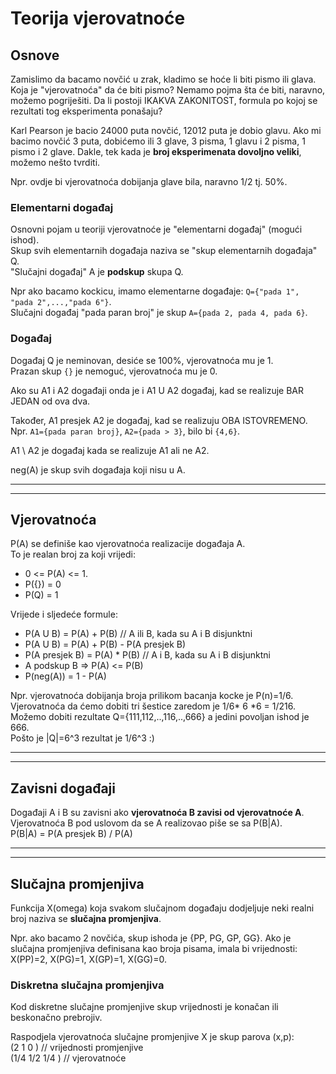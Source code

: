 
# Teorija vjerovatnoće

## Osnove
Zamislimo da bacamo novčić u zrak, kladimo se hoće li biti pismo ili glava.  
Koja je "vjerovatnoća" da će biti pismo? 
Nemamo pojma šta će biti, naravno, možemo pogriješiti.
Da li postoji IKAKVA ZAKONITOST, formula po kojoj se rezultati tog eksperimenta ponašaju?

Karl Pearson je bacio 24000 puta novčić, 12012 puta je dobio glavu.
Ako mi bacimo novčić 3 puta, dobićemo ili 3 glave, 3 pisma, 1 glavu i 2 pisma, 1 pismo i 2 glave.
Dakle, tek kada je **broj eksperimenata dovoljno veliki**, možemo nešto tvrditi.

Npr. ovdje bi vjerovatnoća dobijanja glave bila, naravno 1/2 tj. 50%.

### Elementarni događaj
Osnovni pojam u teoriji vjerovatnoće je "elementarni događaj" (mogući ishod).  
Skup svih elementarnih događaja naziva se "skup elementarnih događaja" Q.  
"Slučajni događaj" A je **podskup** skupa Q.

Npr ako bacamo kockicu, imamo elementarne događaje: `Q={"pada 1", "pada 2",...,"pada 6"}`.  
Slučajni događaj "pada paran broj" je skup `A={pada 2, pada 4, pada 6}`.

### Događaj
Događaj Q je neminovan, desiće se 100%, vjerovatnoća mu je 1.  
Prazan skup `{}` je nemoguć, vjerovatnoća mu je 0.

Ako su A1 i A2 događaji onda je i A1 U A2 događaj, kad se realizuje BAR JEDAN od ova dva.

Također, A1 presjek A2 je događaj, kad se realizuju OBA ISTOVREMENO. 
Npr. `A1={pada paran broj}`, `A2={pada > 3}`, bilo bi `{4,6}`.

A1 \ A2 je događaj kada se realizuje A1 ali ne A2.

neg(A) je skup svih događaja koji nisu u A.




---
---
## Vjerovatnoća
P(A) se definiše kao vjerovatnoća realizacije događaja A.  
To je realan broj za koji vrijedi:
- 0 <= P(A) <= 1.
- P({}) = 0
- P(Q)  = 1

Vrijede i sljedeće formule:
- P(A U B) =  P(A) + P(B)        // A ili B, kada su A i B disjunktni
- P(A U B) =  P(A) + P(B) - P(A presjek B)
- P(A presjek B) = P(A) * P(B)   // A i B, kada su A i B disjunktni
- A podskup B   =>  P(A) <= P(B)
- P(neg(A)) = 1 - P(A)

Npr. vjerovatnoća dobijanja broja prilikom bacanja kocke je P(n)=1/6.  
Vjerovatnoća da ćemo dobiti tri šestice zaredom je 1/6* 6 *6 = 1/216.  
Možemo dobiti rezultate Q={111,112,..,116,..,666} a jedini povoljan ishod je 666.  
Pošto je |Q|=6^3 rezultat je 1/6^3 :)



---
---
## Zavisni događaji
Događaji A i B su zavisni ako **vjerovatnoća B zavisi od vjerovatnoće A**.
Vjerovatnoća B pod uslovom da se A realizovao piše se sa P(B|A).  
P(B|A) = P(A presjek B) / P(A)




---
---
## Slučajna promjenjiva
Funkcija X(omega) koja svakom slučajnom događaju dodjeljuje neki realni broj
naziva se **slučajna promjenjiva**.

Npr. ako bacamo 2 novčića, skup ishoda je {PP, PG, GP, GG}.
Ako je slučajna promjenjiva definisana kao broja pisama, imala bi vrijednosti:
X(PP)=2, X(PG)=1, X(GP)=1, X(GG)=0.

### Diskretna slučajna promjenjiva
Kod diskretne slučajne promjenjive skup vrijednosti je konačan ili beskonačno prebrojiv.

Raspodjela vjerovatnoća slučajne promjenjive X je skup parova (x,p):  
(2      1       0       ) // vrijednosti promjenjive  
(1/4    1/2     1/4     ) // vjerovatnoće


